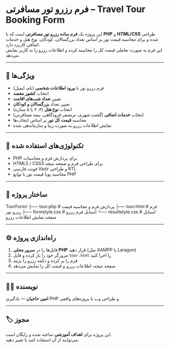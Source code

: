 # فرم رزرو تور مسافرتی – Travel Tour Booking Form

این پروژه یک **فرم ساده رزرو تور مسافرتی** است که با **PHP** و **HTML/CSS** طراحی شده و برای محاسبه قیمت تور بر اساس تعداد بزرگسالان، کودکان، نوع هتل و خدمات اضافی کاربرد دارد.  
این فرم به صورت تعاملی قیمت کل را محاسبه کرده و اطلاعات رزرو را به کاربر نمایش می‌دهد.

---

## 🚀 ویژگی‌ها

- فرم رزرو تور با **ورود اطلاعات شخصی** (نام، ایمیل)  
- انتخاب **کشور مقصد**  
- تعیین **تعداد شب‌های اقامت**  
- تعیین تعداد **بزرگسالان و کودکان**  
- انتخاب **نوع هتل** (۳، ۴ یا ۵ ستاره)  
- انتخاب **خدمات اضافی** (گشت شهری، ترنسفر فرودگاهی، بیمه مسافرتی)  
- محاسبه **قیمت کل تور** بر اساس انتخاب‌ها  
- نمایش اطلاعات رزرو به صورت زیبا و سازماندهی شده  

---

## 🧱 تکنولوژی‌های استفاده شده

- PHP برای پردازش فرم و محاسبات  
- HTML5 / CSS3 برای طراحی فرم و صفحه نتیجه  
- فونت فارسی Vazir و طراحی RTL  
- محاسبه پویا قیمت تور با توابع PHP  

---

## 📂 ساختار پروژه

ToorForm/
├── toor.php # پردازش فرم و محاسبه قیمت
├── toor.html # فرم رزرو تور
├── formstyle.css # استایل فرم رزرو
└── resultstyle.css # استایل صفحه نمایش اطلاعات رزرو

---

## ⚙️ راه‌اندازی پروژه

1. فایل‌ها را در **سرور محلی PHP** قرار دهید (مثل XAMPP یا Laragon)  
2. مرورگر خود را باز کرده و فایل `toor.html` را اجرا کنید  
3. فرم را پر کرده و دکمه رزرو را بزنید  
4. صفحه نتیجه، اطلاعات رزرو و قیمت کل را نمایش می‌دهد  

---

## 🧑‍💻 نویسنده

**امین حاجیان** — یادگیری PHP و طراحی وب با پروژه‌های واقعی.

---

## 🏷️ مجوز

این پروژه برای **اهداف آموزشی** ساخته شده و رایگان است.  
می‌توانید از آن استفاده کنید یا تغییر دهید.
